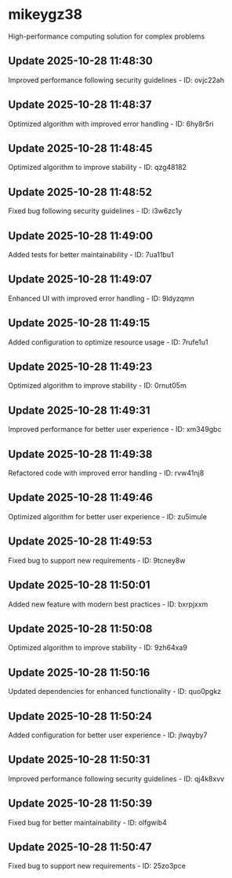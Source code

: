 # mikeygz38
High-performance computing solution for complex problems

## Update 2025-10-28 11:48:30
Improved performance following security guidelines - ID: ovjc22ah


## Update 2025-10-28 11:48:37
Optimized algorithm with improved error handling - ID: 6hy8r5ri


## Update 2025-10-28 11:48:45
Optimized algorithm to improve stability - ID: qzg48182


## Update 2025-10-28 11:48:52
Fixed bug following security guidelines - ID: i3w6zc1y


## Update 2025-10-28 11:49:00
Added tests for better maintainability - ID: 7ua11bu1


## Update 2025-10-28 11:49:07
Enhanced UI with improved error handling - ID: 9ldyzqmn


## Update 2025-10-28 11:49:15
Added configuration to optimize resource usage - ID: 7rufe1u1


## Update 2025-10-28 11:49:23
Optimized algorithm to improve stability - ID: 0rnut05m


## Update 2025-10-28 11:49:31
Improved performance for better user experience - ID: xm349gbc


## Update 2025-10-28 11:49:38
Refactored code with improved error handling - ID: rvw41nj8


## Update 2025-10-28 11:49:46
Optimized algorithm for better user experience - ID: zu5imule


## Update 2025-10-28 11:49:53
Fixed bug to support new requirements - ID: 9tcney8w


## Update 2025-10-28 11:50:01
Added new feature with modern best practices - ID: bxrpjxxm


## Update 2025-10-28 11:50:08
Optimized algorithm to improve stability - ID: 9zh64xa9


## Update 2025-10-28 11:50:16
Updated dependencies for enhanced functionality - ID: quo0pgkz


## Update 2025-10-28 11:50:24
Added configuration for better user experience - ID: jlwqyby7


## Update 2025-10-28 11:50:31
Improved performance following security guidelines - ID: qj4k8xvv


## Update 2025-10-28 11:50:39
Fixed bug for better maintainability - ID: olfgwib4


## Update 2025-10-28 11:50:47
Fixed bug to support new requirements - ID: 25zo3pce

